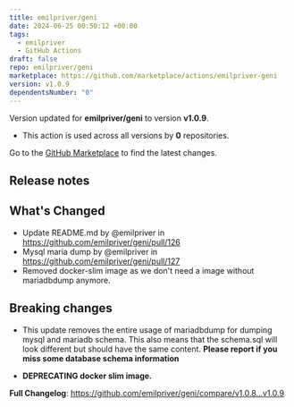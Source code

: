```yaml
---
title: emilpriver/geni
date: 2024-06-25 00:50:12 +00:00
tags:
  - emilpriver
  - GitHub Actions
draft: false
repo: emilpriver/geni
marketplace: https://github.com/marketplace/actions/emilpriver-geni
version: v1.0.9
dependentsNumber: "0"
---
```



Version updated for **emilpriver/geni** to version **v1.0.9**.
- This action is used across all versions by **0** repositories.

Go to the [GitHub Marketplace](https://github.com/marketplace/actions/emilpriver-geni) to find the latest changes.

## Release notes

## What's Changed
* Update README.md by @emilpriver in https://github.com/emilpriver/geni/pull/126
* Mysql maria dump by @emilpriver in https://github.com/emilpriver/geni/pull/127
* Removed docker-slim image as we don't need a image without mariadbdump anymore. 

## Breaking changes
* This update removes the entire usage of mariadbdump for dumping mysql and mariadb schema. This also means that the schema.sql will look different but should have the same content.
**Please report if you  miss some database schema information**

* **DEPRECATING docker slim image.**


**Full Changelog**: https://github.com/emilpriver/geni/compare/v1.0.8...v1.0.9
